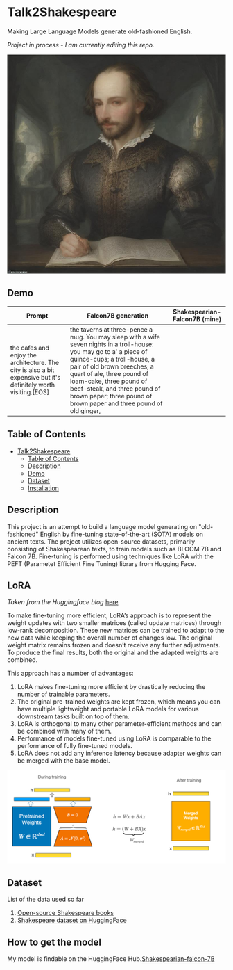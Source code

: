 # Talk2Shakespeare
Making Large Language Models generate old-fashioned English.


*Project in process - I am currently editing this repo.*

![alt-text-1](imgs/shakespeare.png "Image generated on the Real-Time Latent Consistency Model space.")

## Demo

| Prompt    | Falcon7B generation | Shakespearian-Falcon7B (mine) |
| -------- | ------- | --------|
|the cafes and enjoy the architecture. The city is also a bit expensive but it's definitely worth visiting.[EOS] | the taverns at three-pence a mug. You may sleep with a wife seven nights in a troll-house: you may go to a' a piece of quince-cups; a troll-house, a pair of old brown breeches; a quart of ale, three pound of loam-cake, three pound of beef-steak, and three pound of brown paper; three pound of brown paper and three pound of old ginger,|

## Table of Contents

- [Talk2Shakespeare](#project-name)
  - [Table of Contents](#table-of-contents)
  - [Description](#description)
  - [Demo](#demo)
  - [Dataset](#features)
  - [Installation](#installation)


## Description

This project is an attempt to build a language model generating on "old-fashioned" English by fine-tuning state-of-the-art (SOTA) models on ancient texts. The project utilizes open-source datasets, primarily consisting of Shakespearean texts, to train models such as BLOOM 7B and Falcon 7B. Fine-tuning is performed using techniques like LoRA with the PEFT (Parametet Efficient Fine Tuning) library from Hugging Face.

## LoRA
_Taken from the Huggingface blog_ [here](https://huggingface.co/docs/peft/conceptual_guides/lora)

To make fine-tuning more efficient, LoRA’s approach is to represent the weight updates with two smaller matrices (called update matrices) through low-rank decomposition. These new matrices can be trained to adapt to the new data while keeping the overall number of changes low. The original weight matrix remains frozen and doesn’t receive any further adjustments. To produce the final results, both the original and the adapted weights are combined.

This approach has a number of advantages:

1. LoRA makes fine-tuning more efficient by drastically reducing the number of trainable parameters.
2. The original pre-trained weights are kept frozen, which means you can have multiple lightweight and portable LoRA models for various downstream tasks built on top of them.
3. LoRA is orthogonal to many other parameter-efficient methods and can be combined with many of them.
4. Performance of models fine-tuned using LoRA is comparable to the performance of fully fine-tuned models.
5. LoRA does not add any inference latency because adapter weights can be merged with the base model.

![alt-text-1](imgs/LoRA_diagram.png "Image generated on the Real-Time Latent Consistency Model space.")

## Dataset

List of the data used so far

1. [Open-source Shakespeare books](https://ocw.mit.edu/ans7870/6/6.006/s08/lecturenotes/files/t8.shakespeare.txt)
2. [Shakespeare dataset on HuggingFace](https://huggingface.co/datasets/tiny_shakespeare)

## How to get the model

My model is findable on the HuggingFace Hub.[Shakespearian-falcon-7B](https://huggingface.co/AymenKallala/Shakespearian-falcon-7b)

